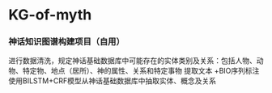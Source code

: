 # KG-of-myth
### 神话知识图谱构建项目（自用）
进行数据清洗，规定神话基础数据库中可能存在的实体类别及关系：包括人物、动物、特定物、地点（居所）、神的属性、关系和特定事物
提取文本 +BIO序列标注
使用BILSTM+CRF模型从神话基础数据库中抽取实体、概念及关系
